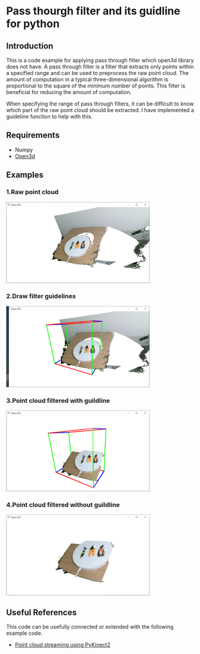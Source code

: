 # Pass thourgh filter and its guidline for python

## Introduction
This is a code example for applying pass through filter which open3d library does not have. A pass through filter is a filter that extracts only points within a specified range and can be used to preprocess the raw point cloud. The amount of computation in a typical three-dimensional algorithm is proportional to the square of the minimum number of points. This filter is beneficial for reducing the amount of computation.

When specifying the range of pass through filters, it can be difficult to know which part of the raw point cloud should be extracted. I have implemented a guideline function to help with this.

## Requirements
- Numpy 
- [Open3d](https://github.com/intel-isl/Open3D)

## Examples

### 1.Raw point cloud
<img src="https://github.com/powersimmani/example_3d_pass_through-filter_guide/blob/master/images/1.raw_point_cloud.PNG?raw=true" width="384" height="216">


### 2.Draw filter guidelines
<img src="https://github.com/powersimmani/example_3d_pass_through-filter_guide/blob/master/images/2.draw_filter_guidelines.PNG?raw=true" width="384" height="216">

### 3.Point cloud filtered with guildline
<img src="https://github.com/powersimmani/example_3d_pass_through-filter_guide/blob/master/images/3.filtered_guildline.PNG?raw=true" width="384" height="216">


### 4.Point cloud filtered without guildline
<img src="https://github.com/powersimmani/example_3d_pass_through-filter_guide/blob/master/images/4.only_filtered.PNG?raw=true" width="384" height="216">


## Useful References
This code can be usefully connected or extended with the following example code.

- [Point cloud streaming using PyKinect2](https://github.com/powersimmani/example_3d_reconstruction_pykinect2)
